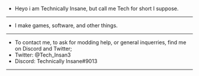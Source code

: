 - Heyo i am Technically Insane, but call me Tech for short I suppose.
- ----------------------------------------------------------------------
- I make games, software, and other things.
- ----------------------------------------------------------------------
- To contact me, to ask for modding help, or general inquerries, find me on Discord and Twitter;
- Twitter: @Tech_Insan3
- Discord: Technically Insane#9013
--------------------------------------------------------------------------
<!---
Technically-Insane/Technically-Insane is a ✨ special ✨ repository because its `README.md` (this file) appears on your GitHub profile.
You can click the Preview link to take a look at your changes.
--->
